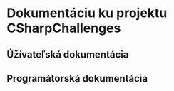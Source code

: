 # Dokumentáciu ku projektu CSharpChallenges

## Úžívateľská dokumentácia



## Programátorská dokumentácia